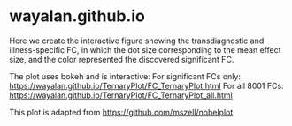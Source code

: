 # wayalan.github.io

Here we create the interactive figure showing the transdiagnostic and illness-specific FC, in which the dot size corresponding to the mean effect size, and the color represented the discovered significant FC. 

The plot uses bokeh and is interactive: 
For significant FCs only:
https://wayalan.github.io/TernaryPlot/FC_TernaryPlot.html
For all 8001 FCs:
https://wayalan.github.io/TernaryPlot/FC_TernaryPlot_all.html

This plot is adapted from https://github.com/mszell/nobelplot
